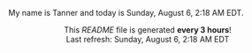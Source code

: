 My name is Tanner and today is Sunday, August 6, 2:18 AM EDT.

<p align="center">This <i>README</i> file is generated <b>every 3 hours</b>!</br>Last refresh: Sunday, August 6, 2:18 AM EDT<br /></p>
